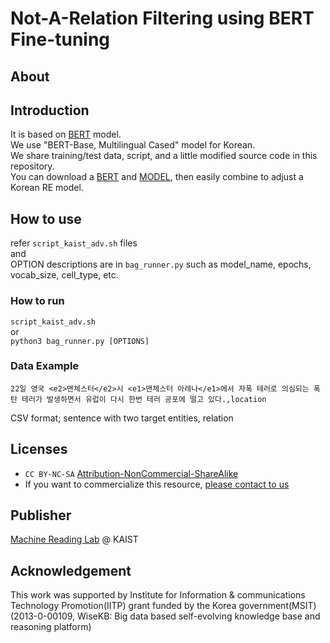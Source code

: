 # Not-A-Relation Filtering using BERT Fine-tuning

## About

## Introduction
It is based on [BERT](https://github.com/google-research/bert) model. 
<br>We use "BERT-Base, Multilingual Cased" model for Korean.
<br>We share training/test data, script, and a little modified source code in this repository.
<br>You can download a [BERT](https://github.com/google-research/bert) and [MODEL](https://storage.googleapis.com/bert_models/2018_11_23/multi_cased_L-12_H-768_A-12.zip), then easily combine to adjust a Korean RE model.

## How to use
refer `script_kaist_adv.sh` files
<br>and<br>
OPTION descriptions are in `bag_runner.py` such as model_name, epochs, vocab_size, cell_type, etc.

### How to run
`script_kaist_adv.sh`
<br>or<br>
`python3 bag_runner.py [OPTIONS]`

### Data Example
```
22일 영국 <e2>맨체스터</e2>시 <e1>맨체스터 아레나</e1>에서 자폭 테러로 의심되는 폭탄 테러가 발생하면서 유럽이 다시 한번 테러 공포에 떨고 있다.,location
```
CSV format; sentence with two target entities, relation

## Licenses
* `CC BY-NC-SA` [Attribution-NonCommercial-ShareAlike](https://creativecommons.org/licenses/by-nc-sa/2.0/)
* If you want to commercialize this resource, [please contact to us](http://mrlab.kaist.ac.kr/contact)

## Publisher
[Machine Reading Lab](http://mrlab.kaist.ac.kr/) @ KAIST

## Acknowledgement
This work was supported by Institute for Information & communications Technology Promotion(IITP) grant funded by the Korea government(MSIT) (2013-0-00109, WiseKB: Big data based self-evolving knowledge base and reasoning platform)
